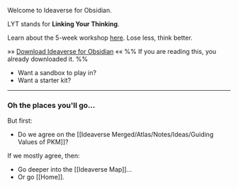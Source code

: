 Welcome to Ideaverse for Obsidian. 

LYT stands for **Linking Your Thinking**.

Learn about the 5-week workshop [here](https://www.linkingyourthinking.com/waitlist). Lose less, think better.

»» [Download Ideaverse for Obsidian](https://www.linkingyourthinking.com/myideaverse/start) «« 
%% If you are reading this, you already downloaded it. %%

- Want a sandbox to play in?
- Want a starter kit?

---
### Oh the places you'll go...
But first:

- Do we agree on the [[Ideaverse Merged/Atlas/Notes/Ideas/Guiding Values of PKM]]?

If we mostly agree, then:

- Go deeper into the [[Ideaverse Map]]...
- Or go [[Home]].